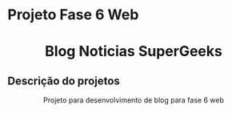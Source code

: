 # Projeto Fase 6 Web

<h1 align="center">Blog Noticias SuperGeeks</h1>

## Descrição do projetos
<p align="center">Projeto para desenvolvimento de blog para fase 6 web</p>
